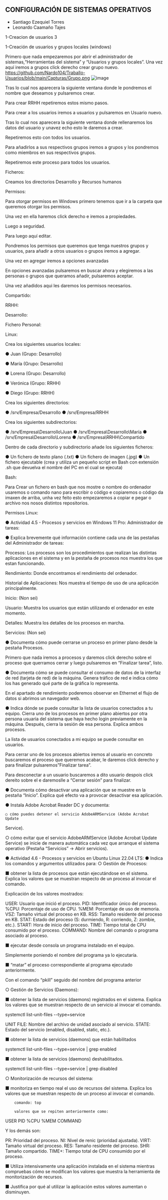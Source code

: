 
## CONFIGURACIÓN DE SISTEMAS OPERATIVOS






+ Santiago Ezequiel Torres
+ Leonardo Caamaño Tajes














1-Creacion de usuarios	3







1-Creación de usuarios y grupos locales (windows)


Primero que nada empezaremos por abrir el administrador de sistemas,“Herramientas del sistema” y “Usuarios y grupos locales”.
Una vez aquí iremos a grupos click derecho crear grupo nuevo.
https://github.com/Nardo104/Traballo-Usuarios/blob/main/Capturas/Grupo.png
![image](https://github.com/Nardo104/Traballo-Usuarios/assets/164507058/fca211b6-00c0-403c-b1f0-32368d2247a2)





















Tras lo cual nos aparecera la siguiente ventana donde le pondremos el nombre que deseamos y pulsaremos crear.


Para crear RRHH repetiremos estos mismo pasos.

Para crear a los usuarios iremos a usuarios y pulsaremos en Usuario nuevo.



Tras lo cual nos aparecera la siguiente ventana donde rellenaremos los datos del usuario y unavez echo esto le daremos a crear.


Repetiremos esto con todos los usuarios.

Para añadirlos a sus respectivos grupos iremos a grupos y los pondremos como miembros en sus respectivos grupos.

Repetiremos este proceso para todos los usuarios.


Ficheros:

Creamos los directorios Desarrollo y Recursos humanos



Permisos:

Para otorgar permisos en Windows primero tenemos que ir a la carpeta que queremos otorgar los permisos.


Una vez en ella haremos click derecho e iremos a propiedades.


Luego a seguridad.


Para luego aquí editar.


Pondremos los permisos que queremos que tenga nuestros grupos y usuarios, para añadir a otros usuarios o grupos iremos a agregar.

Una vez en agregar iremos a opciones avanzadas


En opciones avanzadas pulsaremos en buscar ahora y elegiremos a las personas o grupos que queramos añadir, pulsaremos aceptar.



Una vez añadidos aqui les daremos los permisos necesarios.


Compartido:




RRHH:




Desarrollo:




Fichero Personal:


Linux:




Crea los siguientes usuarios locales:

● Juan (Grupo: Desarrollo) 


● María (Grupo: Desarrollo) 



● Lorena (Grupo: Desarrollo)


● Verónica (Grupo: RRHH) 















● Diego (Grupo: RRHH)



Crea los siguientes directorios: 

● /srv/Empresa/Desarrollo
● /srv/Empresa/RRHH 


Crea los siguientes subdirectorios:

● /srv/Empresa\Desarrollo\Juan 
● /srv/Empresa\Desarrollo\María 
● /srv/Empresa\Desarrollo\Lorena
● /srv/Empresa\RRHH\Compartido


 Dentro de cada directorio y subdirectorio añade los siguientes ficheros:

● Un fichero de texto plano (.txt)
● Un fichero de imagen (.jpg) 
● Un fichero ejecutable (crea y utiliza un pequeño script en Bash con extensión .sh que devuelva el nombre del PC en el cual se ejecuta)




Bash:


Para Crear un fichero en bash que nos mostre o nombre do ordenador usaremos o comando nano para escribir o código e copiaremos o código da imaxen de arriba, unha vez feito esto empezaremos a copiar e pegar o archivo nos nosos distintos repositorios.


Permisos Linux:







● Actividad 4.5 - Procesos y servicios en Windows 11 Pro: 
Administrador de tareas: 

● Explica brevemente qué información contiene cada una de las pestañas del Administrador de tareas:

 Procesos: Los procesos son los procedimientos que realizan las distintas aplicaciones en el sistema y en la pestaña de procesos nos muestra los que estan funcionando.


 Rendimiento: Donde encontramos el rendimiento del ordenador.

Historial de Aplicaciones: Nos muestra el tiempo de uso de una aplicación principalmente.


Inicio: (Non sei)


Usuario: Muestra los usuarios que están utilizando el ordenador en este momento.



Detalles: Muestra los detalles de los procesos en marcha.


Servicios: (Non sei)









● Documenta cómo puede cerrarse un proceso en primer plano desde la pestaña Procesos. 

Primero que nada iremos a procesos y daremos click derecho sobre el proceso que querramos cerrar y luego pulsaremos en “Finalizar tarea”, listo.




● Documenta cómo se puede consultar el consumo de datos de la interfaz de red (tarjeta de red) de la máquina. Genera tráfico de red e indica cómo los has generado qué parte de la gráfica lo representa. 

En el apartado de rendimiento poderemos observar en Ethernet el flujo de datos si abrimos un navegador web.



● Indica dónde se puede consultar la lista de usuarios conectados a tu equipo. Cierra uno de los procesos en primer plano abiertos por otra persona usuaria del sistema que haya hecho login previamente en la máquina. Después, cierra la sesión de esa persona. Explica ambos procesos.

La lista de usuarios conectados a mi equipo se puede consultar en usuarios.

Para cerrar uno de los procesos abiertos iremos al usuario en concreto buscaremos el proceso que queremos acabar, le daremos click derecho y para finalizar pulsaremos”Finalizar tarea”.


Para desconectar a un usuario buscaremos a dito usuario despois click dereito sobre el e daremoslle a “Cerrar sesión” para finalizar.








 ● Documenta cómo desactivar una aplicación que se muestre en la pestaña “Inicio”. Explica qué efecto va a provocar desactivar esa aplicación. 







● Instala Adobe Acrobat Reader DC y documenta:


 	○ cómo puedes detener el servicio AdobeARMService (Adobe Acrobat Update 
Service). 







○ cómo evitar que el servicio AdobeARMService (Adobe Acrobat Update Service) se 
inicie de manera automática cada vez que arranque el sistema operativo (Pestaña 
“Servicios” -> Abrir servicios). 
















● Actividad 4.6 - Procesos y servicios en Ubuntu Linux 22.04 LTS: 
● Indica los comandos y argumentos utilizados para: 
○ Gestión de Procesos:

■ obtener la lista de procesos que están ejecutándose en el sistema. Explica 
los valores que se muestran respecto de un proceso al invocar el comando.



Explicación de los valores mostrados:

USER: Usuario que inició el proceso.
PID: Identificador único del proceso.
%CPU: Porcentaje de uso de CPU.
%MEM: Porcentaje de uso de memoria.
VSZ: Tamaño virtual del proceso en KB.
RSS: Tamaño residente del proceso en KB.
STAT: Estado del proceso (S: durmiendo, R: corriendo, Z: zombie, etc.).
START: Hora de inicio del proceso.
TIME: Tiempo total de CPU consumido por el proceso.
COMMAND: Nombre del comando o programa asociado al proceso.

■ ejecutar desde consola un programa instalado en el equipo. 

Simplemente poniendo el nombre del programa ya lo ejecutaría.

■ “matar” el proceso correspondiente al programa ejecutado anteriormente. 

Con el comando “pkill” seguido del nombre del programa anterior
 
○ Gestión de Servicios (Daemons):

■ obtener la lista de servicios (daemons) registrados en el sistema. Explica 
los valores que se muestran respecto de un servicio al invocar el comando.

systemctl list-unit-files --type=service

UNIT FILE: Nombre del archivo de unidad asociado al servicio.
STATE: Estado del servicio (enabled, disabled, static, etc.).



■ obtener la lista de servicios (daemons) que están habilitados 

systemctl list-unit-files --type=service | grep enabled

■ obtener la lista de servicios (daemons) deshabilitados. 

systemctl list-unit-files --type=service | grep disabled

○ Monitorización de recursos del sistema:

■ monitoriza en tiempo real el uso de recursos del sistema.
 Explica los valores que se muestran respecto de un proceso al invocar el 
comando. 
		
		comando: top
		
		valores que se repiten anteriormente como:

USER
PID
%CPU
%MEM
COMMAND

Y los demás son:
	
PR: Prioridad del proceso.
NI: Nivel de renic (prioridad ajustada).
VIRT: Tamaño virtual del proceso.
RES: Tamaño residente del proceso.
SHR: Tamaño compartido.
TIME+: Tiempo total de CPU consumido por el proceso.

■ Utiliza intensivamente una aplicación instalada en el sistema mientras 
compruebas cómo se modifican los valores que muestra la herramienta de 
monitorización de recursos.



■ Justifica por qué al utilizar la aplicación estos 
valores aumentan o disminuyen. 






















